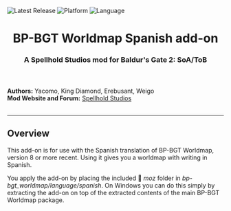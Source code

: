 
![Latest Release](https://img.shields.io/github/v/release/SpellholdStudios/BP-BGT-Worldmap_Spanish_addon?include_prereleases&color=darkred)
![Platform](https://img.shields.io/static/v1?label=platform&message=windows&color=informational)
![Language](https://img.shields.io/static/v1?label=language&message=Spanish&color=limegreen)

<div align="center"><h1></a>BP-BGT Worldmap Spanish add-on</h1>

<h3>A Spellhold Studios mod for Baldur's Gate 2: SoA/ToB<h3>

</div><br />


**Authors:** Yacomo, King Diamond, Erebusant, Weigo  
**Mod Website and Forum:** <a href="http://www.shsforums.net/forum/401-worldmap/">Spellhold Studios</a><br /><br />


<hr>


## Overview

This add-on is for use with the Spanish translation of BP-BGT Worldmap, version 8 or more recent. Using it gives you a worldmap with writing in Spanish.

You apply the add-on by placing the included :file_folder: *moz* folder in *bp-bgt_worldmap/language/spanish*. On Windows you can do this simply by extracting the add-on on top of the extracted contents of the main BP-BGT Worldmap package.
